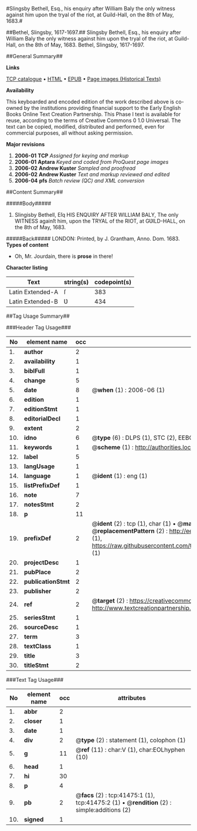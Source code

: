 #Slingsby Bethell, Esq., his enquiry after William Baly the only witness against him upon the tryal of the riot, at Guild-Hall, on the 8th of May, 1683.#

##Bethel, Slingsby, 1617-1697.##
Slingsby Bethell, Esq., his enquiry after William Baly the only witness against him upon the tryal of the riot, at Guild-Hall, on the 8th of May, 1683.
Bethel, Slingsby, 1617-1697.

##General Summary##

**Links**

[TCP catalogue](http://www.ota.ox.ac.uk/tcp/)  • 
[HTML](http://tei.it.ox.ac.uk/tcp/Texts-HTML/free/A27/A27536.html)  • 
[EPUB](http://tei.it.ox.ac.uk/tcp/Texts-EPUB/free/A27/A27536.epub) • 
[Page images (Historical Texts)](https://data.historicaltexts.jisc.ac.uk/view?pubId=eebo-08622246e&pageId=eebo-08622246e-41475-1)

**Availability**

This keyboarded and encoded edition of the
	       work described above is co-owned by the institutions
	       providing financial support to the Early English Books
	       Online Text Creation Partnership. This Phase I text is
	       available for reuse, according to the terms of Creative
	       Commons 0 1.0 Universal. The text can be copied,
	       modified, distributed and performed, even for
	       commercial purposes, all without asking permission.

**Major revisions**

1. __2006-01__ __TCP__ *Assigned for keying and markup*
1. __2006-01__ __Aptara__ *Keyed and coded from ProQuest page images*
1. __2006-02__ __Andrew Kuster__ *Sampled and proofread*
1. __2006-02__ __Andrew Kuster__ *Text and markup reviewed and edited*
1. __2006-04__ __pfs__ *Batch review (QC) and XML conversion*

##Content Summary##

#####Body#####

1. Slingisby Bethell, Eſq
HIS
ENQUIRY
AFTER
WILLIAM BALY,
The only WITNESS againſt him, upon the TRYAL
of the RIOT, at GƲILD-HALL, on the 8th of
May, 1683.

#####Back#####
LONDON:
Printed, by J. Grantham, Anno. Dom. 1683.
**Types of content**

  * Oh, Mr. Jourdain, there is **prose** in there!

**Character listing**


|Text|string(s)|codepoint(s)|
|---|---|---|
|Latin Extended-A|ſ|383|
|Latin Extended-B|Ʋ|434|

##Tag Usage Summary##

###Header Tag Usage###

|No|element name|occ|attributes|
|---|---|---|---|
|1.|__author__|2||
|2.|__availability__|1||
|3.|__biblFull__|1||
|4.|__change__|5||
|5.|__date__|8| @__when__ (1) : 2006-06 (1)|
|6.|__edition__|1||
|7.|__editionStmt__|1||
|8.|__editorialDecl__|1||
|9.|__extent__|2||
|10.|__idno__|6| @__type__ (6) : DLPS (1), STC (2), EEBO-CITATION (1), OCLC (1), VID (1)|
|11.|__keywords__|1| @__scheme__ (1) : http://authorities.loc.gov/ (1)|
|12.|__label__|5||
|13.|__langUsage__|1||
|14.|__language__|1| @__ident__ (1) : eng (1)|
|15.|__listPrefixDef__|1||
|16.|__note__|7||
|17.|__notesStmt__|2||
|18.|__p__|11||
|19.|__prefixDef__|2| @__ident__ (2) : tcp (1), char (1)  •  @__matchPattern__ (2) : ([0-9\-]+):([0-9IVX]+) (1), (.+) (1)  •  @__replacementPattern__ (2) : http://eebo.chadwyck.com/downloadtiff?vid=$1&page=$2 (1), https://raw.githubusercontent.com/textcreationpartnership/Texts/master/tcpchars.xml#$1 (1)|
|20.|__projectDesc__|1||
|21.|__pubPlace__|2||
|22.|__publicationStmt__|2||
|23.|__publisher__|2||
|24.|__ref__|2| @__target__ (2) : https://creativecommons.org/publicdomain/zero/1.0/ (1), http://www.textcreationpartnership.org/docs/. (1)|
|25.|__seriesStmt__|1||
|26.|__sourceDesc__|1||
|27.|__term__|3||
|28.|__textClass__|1||
|29.|__title__|3||
|30.|__titleStmt__|2||


###Text Tag Usage###

|No|element name|occ|attributes|
|---|---|---|---|
|1.|__abbr__|2||
|2.|__closer__|1||
|3.|__date__|1||
|4.|__div__|2| @__type__ (2) : statement (1), colophon (1)|
|5.|__g__|11| @__ref__ (11) : char:V (1), char:EOLhyphen (10)|
|6.|__head__|1||
|7.|__hi__|30||
|8.|__p__|4||
|9.|__pb__|2| @__facs__ (2) : tcp:41475:1 (1), tcp:41475:2 (1)  •  @__rendition__ (2) : simple:additions (2)|
|10.|__signed__|1||
